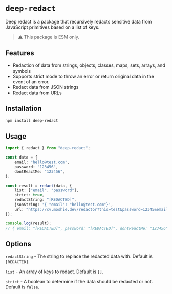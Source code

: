 # `deep-redact`

Deep redact is a package that recursively redacts sensitive data from JavaScript primitives based on a list of keys.

> ⚠️ This package is ESM only.

## Features

- Redaction of data from strings, objects, classes, maps, sets, arrays, and symbols
- Supports strict mode to throw an error or return original data in the event of an error.
- Redact data from JSON strings
- Redact data from URLs

## Installation

```bash
npm install deep-redact
```

## Usage

```ts
import { redact } from "deep-redact";

const data = {
	email: "hello@test.com",
	password: "123456",
	dontReactMe: "123456",
};

const result = redact(data, {
	list: ["email", "password"],
    strict: true,
    redactString: "[REDACTED]",
    jsonString: '{ "email": "hello@test.com"}',
    url: "https://cv.moshie.dev/redactor?this=test&password=12345&email=hello@test.com",
});

console.log(result);
// { email: "[REDACTED]", password: "[REDACTED]", dontReactMe: "123456", jsonString: { email: "[REDACTED]"}, url: "https://cv.moshie.dev/redactor?email=%5BREDACTED%5D&password=%5BREDACTED%5D&this=test" }
```

## Options

`redactString` - The string to replace the redacted data with. Default is `[REDACTED]`.

`list` - An array of keys to redact. Default is `[]`.

`strict` - A boolean to determine if the data should be redacted or not. Default is `false`.